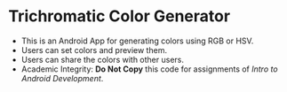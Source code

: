 # Trichromatic Color Generator
- This is an Android App for generating colors using RGB or HSV.
- Users can set colors and preview them.
- Users can share the colors with other users.
- Academic Integrity: **Do Not Copy** this code for assignments of *Intro to Android Development*.
